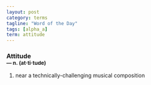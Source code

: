 ```yaml
---
layout: post
category: terms
tagline: "Word of the Day"
tags: [alpha_a]
term: attitude
---
```


<h3>Attitude<br/> <small>&mdash; n. (at<span>&middot;</span>ti<span>&middot;</span>tude)</small></h3>
<p><ol><li>near a technically-challenging musical composition</li>
</ol></p>
